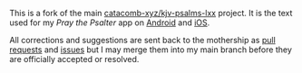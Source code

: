 This is a fork of the main [catacomb-xyz/kjv-psalms-lxx](https://github.com/catacomb-xyz/kjv-psalms-lxx) project. It is the text used for my *Pray the Psalter* app on [Android](https://play.google.com/store/apps/details?id=software.vdub.psalter) and [iOS](https://apps.apple.com/app/pray-the-psalter/id6499063662).

All corrections and suggestions are sent back to the mothership as [pull requests](https://github.com/catacomb-xyz/kjv-psalms-lxx/pulls) and [issues](https://github.com/catacomb-xyz/kjv-psalms-lxx/issues) but I may merge them into my main branch before they are officially accepted or resolved.
